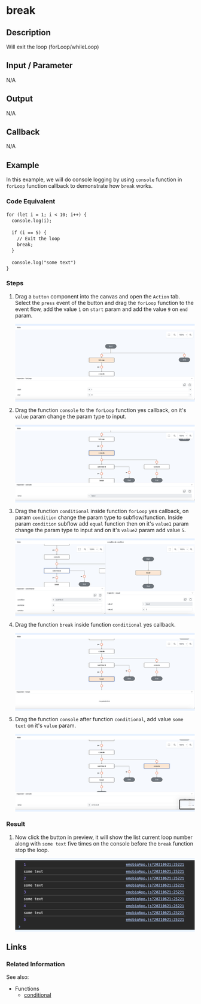 # break

## Description

Will exit the loop (forLoop/whileLoop)

## Input / Parameter

N/A

## Output

N/A

## Callback

N/A

## Example

In this example, we will do console logging by using `console` function in `forLoop` function callback to demonstrate how `break` works.

### Code Equivalent

```
for (let i = 1; i < 10; i++) {
  console.log(i);
  
  if (i == 5) {
    // Exit the loop
    break;
  }
  
  console.log("some text")
}
```


### Steps

1. Drag a `button` component into the canvas and open the `Action` tab. Select the `press` event of the button and drag the `forLoop` function to the event flow, add the value `1` on `start` param and add the value `9` on `end` param.

    <div style="display:flex; align-items:center; justify-content:center; background-color: #E7F1FF;">
        <img src="./break-step-1.png"
        style="width: 100%; padding: 5px;"/>
    </div>

2. Drag the function `console` to the `forLoop` function yes callback, on it's `value` param change the param type to input.

    <div style="display:flex; align-items:center; justify-content:center; background-color: #E7F1FF;">
        <img src="./break-step-2.png"
        style="width: 100%; padding: 5px;"/>
    </div>

3. Drag the function `conditional` inside function `forLoop` yes callback, on param `condition` change the param type to subflow/function. Inside param `condition` subflow add `equal` function then on it's `value1` param change the param type to input and on it's `value2` param add value `5`.

    <div style="display:flex; align-items:center; justify-content:center; background-color: #E7F1FF;">
        <img src="./break-step-3.png"
        style="width: 100%; padding: 5px;"/>
    </div>

4. Drag the function `break` inside function `conditional` yes callback.

    <div style="display:flex; align-items:center; justify-content:center; background-color: #E7F1FF;">
        <img src="./break-step-4.png"
        style="width: 100%; padding: 5px;"/>
    </div>

5. Drag the function `console` after function `conditional`, add value `some text` on it's `value` param.

    <div style="display:flex; align-items:center; justify-content:center; background-color: #E7F1FF;">
        <img src="./break-step-5.png"
        style="width: 100%; padding: 5px;"/>
    </div>

### Result

1. Now click the button in preview, it will show the list current loop number along with `some text` five times on the console before the `break` function stop the loop.

    <div style="display:flex; align-items:center; justify-content:center; background-color: #E7F1FF;">
        <img src="./break-result-1.png"
        style="width: 100%; padding: 5px;"/>
    </div>

## Links

### Related Information

See also:

- Functions
    -  [conditional](/document/client/006-actions-and-visual-logic/action-reference/cordova/Flow/conditional/conditional.md)